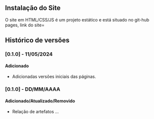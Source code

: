 

## Instalação do Site

O site em HTML/CSS/JS é um projeto estático e está situado no git-hub pages, link do site= 

## Histórico de versões

### [0.1.0] - 11/05/2024
#### Adicionado
- Adicionadas versões iniciais das páginas.


### [0.1.0] - DD/MM/AAAA
#### Adicionado/Atualizado/Removido
- Relação de artefatos ...
